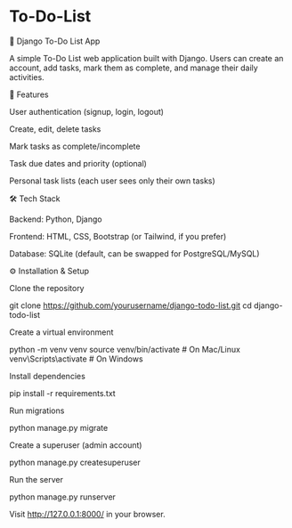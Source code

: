 # To-Do-List

📝 Django To-Do List App

A simple To-Do List web application built with Django. Users can create an account, add tasks, mark them as complete, and manage their daily activities.

🚀 Features

User authentication (signup, login, logout)

Create, edit, delete tasks

Mark tasks as complete/incomplete

Task due dates and priority (optional)

Personal task lists (each user sees only their own tasks)

🛠 Tech Stack

Backend: Python, Django

Frontend: HTML, CSS, Bootstrap (or Tailwind, if you prefer)

Database: SQLite (default, can be swapped for PostgreSQL/MySQL)

⚙️ Installation & Setup

Clone the repository

git clone https://github.com/yourusername/django-todo-list.git
cd django-todo-list


Create a virtual environment

python -m venv venv
source venv/bin/activate   # On Mac/Linux
venv\Scripts\activate      # On Windows


Install dependencies

pip install -r requirements.txt


Run migrations

python manage.py migrate


Create a superuser (admin account)

python manage.py createsuperuser


Run the server

python manage.py runserver


Visit http://127.0.0.1:8000/ in your browser.

